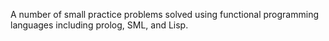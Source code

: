 A number of small practice problems solved using functional programming languages including prolog, SML, and Lisp.